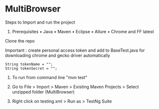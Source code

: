 # MultiBrowser

Steps to Import and run the project

1.	Prerequisites
•	Java
•	Maven
•	Eclipse
•	Allure
•	Chrome and FF latest

Clone the repo 

Important : create personal access token and add to BaseTest.java for downloading chrome and gecko driver automatically

	String tokenName = "";
	String tokenSecret = "";

1. To run from command line "mvn test"

2. Go to File > Import > Maven > Existing Maven Projects > Select unzipped folder (MultiBrowser)

3. Right click on testing.xml > Run as > TestNg Suite
